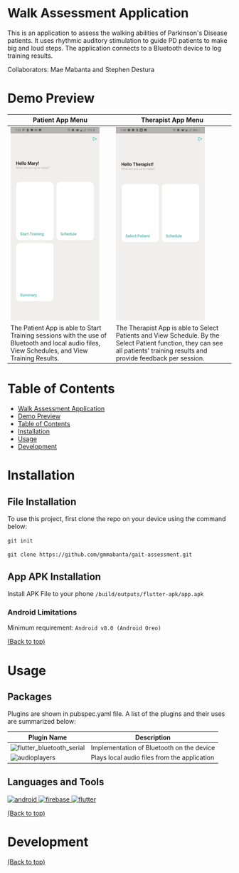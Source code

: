 # Walk Assessment Application

This is an application to assess the walking abilities of Parkinson's Disease patients. It uses rhythmic auditory stimulation to guide PD patients to make big and loud steps. The application connects to a Bluetooth device to log training results.

Collaborators: Mae Mabanta and Stephen Destura

# Demo Preview

| Patient App Menu  | Therapist App Menu |
| ------------- | ------------- |
| <img src="/readme-images/Menu-Patient.jpg" width="200">  | <img src="/readme-images/Menu-Therapist.jpg" width="200">  |
| The Patient App is able to Start Training sessions with the use of Bluetooth and local audio files, View Schedules, and View Training Results.  | The Therapist App is able to Select Patients and View Schedule. By the Select Patient function, they can see all patients' training results and provide feedback per session.  |


# Table of Contents

- [Walk Assessment Application](#project-title)
- [Demo Preview](#demo-preview)
- [Table of Contents](#table-of-contents)
- [Installation](#installation)
- [Usage](#usage)
- [Development](#development)


# Installation

## File Installation
To use this project, first clone the repo on your device using the command below:

```git init```

```git clone https://github.com/gmmabanta/gait-assessment.git```

## App APK Installation
Install APK File to your phone ```/build/outputs/flutter-apk/app.apk```
### Android Limitations
Minimum requirement: ```Android v8.0 (Android Oreo)```

[(Back to top)](#table-of-contents)



# Usage

## Packages

Plugins are shown in pubspec.yaml file. A list of the plugins and their uses are summarized below:

| Plugin Name  | Description |
| ------------- | ------------- |
| ![flutter_bluetooth_serial](https://pub.dev/packages/flutter_bluetooth_serial)  | Implementation of Bluetooth on the device  |
| ![audioplayers](https://pub.dev/packages/audioplayers)  | Plays local audio files from the application  |


## Languages and Tools

<p align="left"> <a href="https://developer.android.com" target="_blank"> <img src="https://raw.githubusercontent.com/devicons/devicon/master/icons/android/android-original-wordmark.svg" alt="android" width="40" height="40"/> </a> <a href="https://firebase.google.com/" target="_blank"> <img src="https://www.vectorlogo.zone/logos/firebase/firebase-icon.svg" alt="firebase" width="40" height="40"/> </a> <a href="https://flutter.dev" target="_blank"> <img src="https://www.vectorlogo.zone/logos/flutterio/flutterio-icon.svg" alt="flutter" width="40" height="40"/> </a> </p>

[(Back to top)](#table-of-contents)

<!-- This is optional and it is used to give the user info on how to use the project after installation. This could be added in the Installation section also. -->

# Development
[(Back to top)](#table-of-contents)

<!-- This is the place where you give instructions to developers on how to modify the code.

You could give **instructions in depth** of **how the code works** and how everything is put together.

You could also give specific instructions to how they can setup their development environment.

Ideally, you should keep the README simple. If you need to add more complex explanations, use a wiki. Check out [this wiki](https://github.com/navendu-pottekkat/nsfw-filter/wiki) for inspiration. -->
